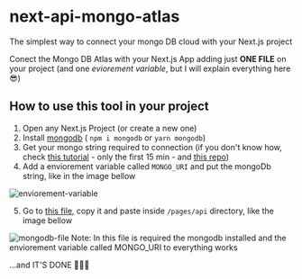 # next-api-mongo-atlas
The simplest way to connect your mongo DB cloud with your Next.js project

Conect the Mongo DB Atlas with your Next.js App adding just **ONE FILE** on your project (and one *eviorement variable*, but I will explain everything here 😎)

## How to use this tool in your project

1. Open any Next.js Project (or create a new one) 
2. Install [mongodb](https://www.npmjs.com/package/mongodb) ( ```npm i mongodb``` or ```yarn mongodb```)
3. Get your mongo string required to connection (if you don't know how, check [this tutorial](https://www.youtube.com/watch?v=S4fi6Qux-4g) - only the first 15 min - and [this repo](https://github.com/mongodb-developer/mongodb-next-todo))
4. Add a enviorement variable called ```MONGO_URI``` and put the mongoDb string, like in the image bellow

![enviorement-variable](https://user-images.githubusercontent.com/59484474/141597402-55962717-25bf-4ceb-ab24-b406d02e0b70.PNG)

5. Go to [this file](https://github.com/PedroMarianoAlmeida/next-api-mongo-atlas/blob/main/mongodb.js), copy it and paste inside ```/pages/api``` directory, like the image bellow

![mongodb-file](https://user-images.githubusercontent.com/59484474/141597764-701117ad-2d80-4522-955d-0a7b8856ed3f.PNG)
Note: In this file is required the mongodb installed and the enviorement variable called MONGO_URI to everything works

...and IT'S DONE 🥳🥳🥳
